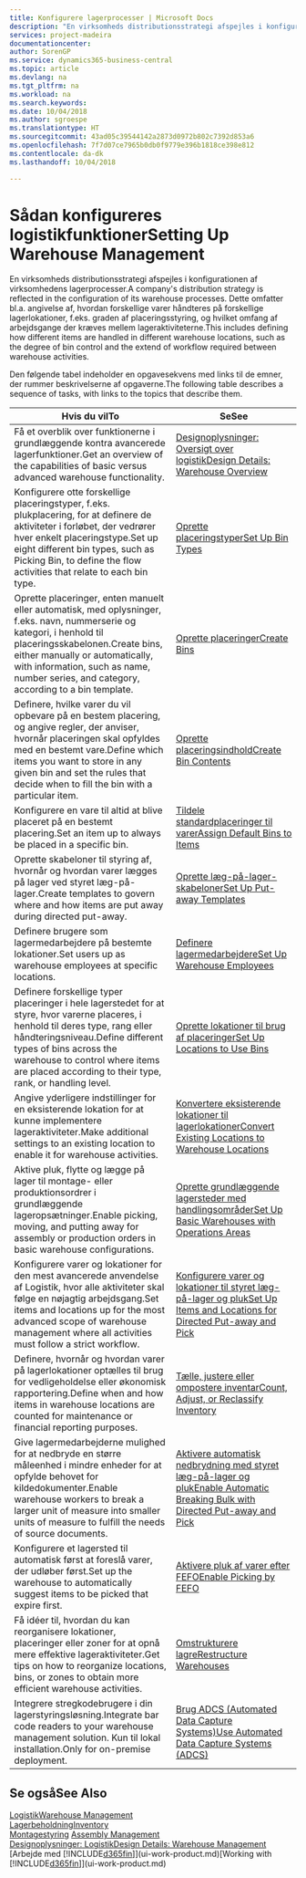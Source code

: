 ```yaml
---
title: Konfigurere lagerprocesser | Microsoft Docs
description: "En virksomheds distributionsstrategi afspejles i konfigurationen af virksomhedens lagerprocesser. Dette omfatter bl.a. angivelse af, hvordan forskellige varer håndteres på forskellige lagerlokationer, f.eks. graden af placeringsstyring, og hvilket omfang af arbejdsgange der kræves mellem lageraktiviteterne."
services: project-madeira
documentationcenter: 
author: SorenGP
ms.service: dynamics365-business-central
ms.topic: article
ms.devlang: na
ms.tgt_pltfrm: na
ms.workload: na
ms.search.keywords: 
ms.date: 10/04/2018
ms.author: sgroespe
ms.translationtype: HT
ms.sourcegitcommit: 43ad05c39544142a2873d0972b802c7392d853a6
ms.openlocfilehash: 7f7d07ce7965b0db0f9779e396b1818ce398e812
ms.contentlocale: da-dk
ms.lasthandoff: 10/04/2018

---
```

# <a name="setting-up-warehouse-management"></a><span data-ttu-id="387e5-104">Sådan konfigureres logistikfunktioner</span><span class="sxs-lookup"><span data-stu-id="387e5-104">Setting Up Warehouse Management</span></span>
<span data-ttu-id="387e5-105">En virksomheds distributionsstrategi afspejles i konfigurationen af virksomhedens lagerprocesser.</span><span class="sxs-lookup"><span data-stu-id="387e5-105">A company's distribution strategy is reflected in the configuration of its warehouse processes.</span></span> <span data-ttu-id="387e5-106">Dette omfatter bl.a. angivelse af, hvordan forskellige varer håndteres på forskellige lagerlokationer, f.eks. graden af placeringsstyring, og hvilket omfang af arbejdsgange der kræves mellem lageraktiviteterne.</span><span class="sxs-lookup"><span data-stu-id="387e5-106">This includes defining how different items are handled in different warehouse locations, such as the degree of bin control and the extend of workflow required between warehouse activities.</span></span>  

 <span data-ttu-id="387e5-107">Den følgende tabel indeholder en opgavesekvens med links til de emner, der rummer beskrivelserne af opgaverne.</span><span class="sxs-lookup"><span data-stu-id="387e5-107">The following table describes a sequence of tasks, with links to the topics that describe them.</span></span>   

|<span data-ttu-id="387e5-108">**Hvis du vil**</span><span class="sxs-lookup"><span data-stu-id="387e5-108">**To**</span></span>|<span data-ttu-id="387e5-109">**Se**</span><span class="sxs-lookup"><span data-stu-id="387e5-109">**See**</span></span>|  
|------------|-------------|  
|<span data-ttu-id="387e5-110">Få et overblik over funktionerne i grundlæggende kontra avancerede lagerfunktioner.</span><span class="sxs-lookup"><span data-stu-id="387e5-110">Get an overview of the capabilities of basic versus advanced warehouse functionality.</span></span>|[<span data-ttu-id="387e5-111">Designoplysninger: Oversigt over logistik</span><span class="sxs-lookup"><span data-stu-id="387e5-111">Design Details: Warehouse Overview</span></span>](design-details-warehouse-overview.md)|  
|<span data-ttu-id="387e5-112">Konfigurere otte forskellige placeringstyper, f.eks. plukplacering, for at definere de aktiviteter i forløbet, der vedrører hver enkelt placeringstype.</span><span class="sxs-lookup"><span data-stu-id="387e5-112">Set up eight different bin types, such as Picking Bin, to define the flow activities that relate to each bin type.</span></span>|[<span data-ttu-id="387e5-113">Oprette placeringstyper</span><span class="sxs-lookup"><span data-stu-id="387e5-113">Set Up Bin Types</span></span>](warehouse-how-to-set-up-bin-types.md)|  
|<span data-ttu-id="387e5-114">Oprette placeringer, enten manuelt eller automatisk, med oplysninger, f.eks. navn, nummerserie og kategori, i henhold til placeringsskabelonen.</span><span class="sxs-lookup"><span data-stu-id="387e5-114">Create bins, either manually or automatically, with information, such as name, number series, and category, according to a bin template.</span></span>|[<span data-ttu-id="387e5-115">Oprette placeringer</span><span class="sxs-lookup"><span data-stu-id="387e5-115">Create Bins</span></span>](warehouse-how-to-create-individual-bins.md)|  
|<span data-ttu-id="387e5-116">Definere, hvilke varer du vil opbevare på en bestem placering, og angive regler, der anviser, hvornår placeringen skal opfyldes med en bestemt vare.</span><span class="sxs-lookup"><span data-stu-id="387e5-116">Define which items you want to store in any given bin and set the rules that decide when to fill the bin with a particular item.</span></span>|[<span data-ttu-id="387e5-117">Oprette placeringsindhold</span><span class="sxs-lookup"><span data-stu-id="387e5-117">Create Bin Contents</span></span>](warehouse-how-to-set-up-bin-contents.md)|  
|<span data-ttu-id="387e5-118">Konfigurere en vare til altid at blive placeret på en bestemt placering.</span><span class="sxs-lookup"><span data-stu-id="387e5-118">Set an item up to always be placed in a specific bin.</span></span>|[<span data-ttu-id="387e5-119">Tildele standardplaceringer til varer</span><span class="sxs-lookup"><span data-stu-id="387e5-119">Assign Default Bins to Items</span></span>](warehouse-how-to-assign-default-bins-to-items.md)|
|<span data-ttu-id="387e5-120">Oprette skabeloner til styring af, hvornår og hvordan varer lægges på lager ved styret læg-på-lager.</span><span class="sxs-lookup"><span data-stu-id="387e5-120">Create templates to govern where and how items are put away during directed put-away.</span></span>|[<span data-ttu-id="387e5-121">Oprette læg-på-lager-skabeloner</span><span class="sxs-lookup"><span data-stu-id="387e5-121">Set Up Put-away Templates</span></span>](warehouse-how-to-set-up-put-away-templates.md)|
|<span data-ttu-id="387e5-122">Definere brugere som lagermedarbejdere på bestemte lokationer.</span><span class="sxs-lookup"><span data-stu-id="387e5-122">Set users up as warehouse employees at specific locations.</span></span>|[<span data-ttu-id="387e5-123">Definere lagermedarbejdere</span><span class="sxs-lookup"><span data-stu-id="387e5-123">Set Up Warehouse Employees</span></span>](warehouse-how-to-set-up-warehouse-employees.md)|
|<span data-ttu-id="387e5-124">Definere forskellige typer placeringer i hele lagerstedet for at styre, hvor varerne placeres, i henhold til deres type, rang eller håndteringsniveau.</span><span class="sxs-lookup"><span data-stu-id="387e5-124">Define different types of bins across the warehouse to control where items are placed according to their type, rank, or handling level.</span></span>|[<span data-ttu-id="387e5-125">Oprette lokationer til brug af placeringer</span><span class="sxs-lookup"><span data-stu-id="387e5-125">Set Up Locations to Use Bins</span></span>](warehouse-how-to-set-up-locations-to-use-bins.md)|
|<span data-ttu-id="387e5-126">Angive yderligere indstillinger for en eksisterende lokation for at kunne implementere lageraktiviteter.</span><span class="sxs-lookup"><span data-stu-id="387e5-126">Make additional settings to an existing location to enable it for warehouse activities.</span></span>|[<span data-ttu-id="387e5-127">Konvertere eksisterende lokationer til lagerlokationer</span><span class="sxs-lookup"><span data-stu-id="387e5-127">Convert Existing Locations to Warehouse Locations</span></span>](warehouse-how-to-convert-existing-locations-to-warehouse-locations.md)|
|<span data-ttu-id="387e5-128">Aktive pluk, flytte og lægge på lager til montage- eller produktionsordrer i grundlæggende lageropsætninger.</span><span class="sxs-lookup"><span data-stu-id="387e5-128">Enable picking, moving, and putting away for assembly or production orders in basic warehouse configurations.</span></span>|[<span data-ttu-id="387e5-129">Oprette grundlæggende lagersteder med handlingsområder</span><span class="sxs-lookup"><span data-stu-id="387e5-129">Set Up Basic Warehouses with Operations Areas</span></span>](warehouse-how-to-set-up-basic-warehouses-with-operations-areas.md)|  
|<span data-ttu-id="387e5-130">Konfigurere varer og lokationer for den mest avancerede anvendelse af Logistik, hvor alle aktiviteter skal følge en nøjagtig arbejdsgang.</span><span class="sxs-lookup"><span data-stu-id="387e5-130">Set items and locations up for the most advanced scope of warehouse management where all activities must follow a strict workflow.</span></span>|[<span data-ttu-id="387e5-131">Konfigurere varer og lokationer til styret læg-på-lager og pluk</span><span class="sxs-lookup"><span data-stu-id="387e5-131">Set Up Items and Locations for Directed Put-away and Pick</span></span>](warehouse-how-to-set-up-items-for-directed-put-away-and-pick.md)|  
|<span data-ttu-id="387e5-132">Definere, hvornår og hvordan varer på lagerlokationer optælles til brug for vedligeholdelse eller økonomisk rapportering.</span><span class="sxs-lookup"><span data-stu-id="387e5-132">Define when and how items in warehouse locations are counted for maintenance or financial reporting purposes.</span></span>|[<span data-ttu-id="387e5-133">Tælle, justere eller ompostere inventar</span><span class="sxs-lookup"><span data-stu-id="387e5-133">Count, Adjust, or Reclassify Inventory</span></span>](inventory-how-count-adjust-reclassify.md)|
|<span data-ttu-id="387e5-134">Give lagermedarbejderne mulighed for at nedbryde en større måleenhed i mindre enheder for at opfylde behovet for kildedokumenter.</span><span class="sxs-lookup"><span data-stu-id="387e5-134">Enable warehouse workers to break a larger unit of measure into smaller units of measure to fulfill the needs of source documents.</span></span>|[<span data-ttu-id="387e5-135">Aktivere automatisk nedbrydning med styret læg-på-lager og pluk</span><span class="sxs-lookup"><span data-stu-id="387e5-135">Enable Automatic Breaking Bulk with Directed Put-away and Pick</span></span>](warehouse-enable-automatic-breaking-bulk-with-directed-put-away-and-pick.md)|  
|<span data-ttu-id="387e5-136">Konfigurere et lagersted til automatisk først at foreslå varer, der udløber først.</span><span class="sxs-lookup"><span data-stu-id="387e5-136">Set up the warehouse to automatically suggest items to be picked that expire first.</span></span>|[<span data-ttu-id="387e5-137">Aktivere pluk af varer efter FEFO</span><span class="sxs-lookup"><span data-stu-id="387e5-137">Enable Picking by FEFO</span></span>](warehouse-picking-by-fefo.md)|
|<span data-ttu-id="387e5-138">Få idéer til, hvordan du kan reorganisere lokationer, placeringer eller zoner for at opnå mere effektive lageraktiviteter.</span><span class="sxs-lookup"><span data-stu-id="387e5-138">Get tips on how to reorganize locations, bins, or zones to obtain more efficient warehouse activities.</span></span>|[<span data-ttu-id="387e5-139">Omstrukturere lagre</span><span class="sxs-lookup"><span data-stu-id="387e5-139">Restructure Warehouses</span></span>](warehouse-how-to-restructure-warehouses.md)|
|<span data-ttu-id="387e5-140">Integrere stregkodebrugere i din lagerstyringsløsning.</span><span class="sxs-lookup"><span data-stu-id="387e5-140">Integrate bar code readers to your warehouse management solution.</span></span> <span data-ttu-id="387e5-141">Kun til lokal installation.</span><span class="sxs-lookup"><span data-stu-id="387e5-141">Only for on-premise deployment.</span></span>|[<span data-ttu-id="387e5-142">Brug ADCS (Automated Data Capture Systems)</span><span class="sxs-lookup"><span data-stu-id="387e5-142">Use Automated Data Capture Systems (ADCS)</span></span>](warehouse-use-automated-data-capture-systems-adcs.md)|

## <a name="see-also"></a><span data-ttu-id="387e5-143">Se også</span><span class="sxs-lookup"><span data-stu-id="387e5-143">See Also</span></span>  
[<span data-ttu-id="387e5-144">Logistik</span><span class="sxs-lookup"><span data-stu-id="387e5-144">Warehouse Management</span></span>](warehouse-manage-warehouse.md)  
[<span data-ttu-id="387e5-145">Lagerbeholdning</span><span class="sxs-lookup"><span data-stu-id="387e5-145">Inventory</span></span>](inventory-manage-inventory.md)  
<span data-ttu-id="387e5-146">[Montagestyring](assembly-assemble-items.md)  </span><span class="sxs-lookup"><span data-stu-id="387e5-146">[Assembly Management](assembly-assemble-items.md)  </span></span>  
[<span data-ttu-id="387e5-147">Designoplysninger: Logistik</span><span class="sxs-lookup"><span data-stu-id="387e5-147">Design Details: Warehouse Management</span></span>](design-details-warehouse-management.md)  
<span data-ttu-id="387e5-148">[Arbejde med [!INCLUDE[d365fin](includes/d365fin_md.md)]](ui-work-product.md)</span><span class="sxs-lookup"><span data-stu-id="387e5-148">[Working with [!INCLUDE[d365fin](includes/d365fin_md.md)]](ui-work-product.md)</span></span>

